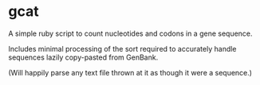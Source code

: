 # gcat
A simple ruby script to count nucleotides and codons in a gene sequence.

Includes minimal processing of the sort required to accurately handle sequences lazily copy-pasted from GenBank.

(Will happily parse any text file thrown at it as though it were a sequence.)

